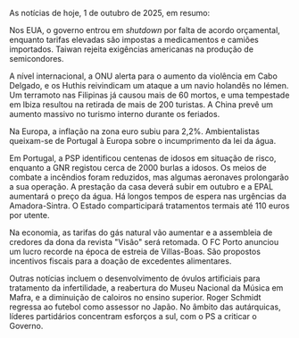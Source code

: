 As notícias de hoje, 1 de outubro de 2025, em resumo:

Nos EUA, o governo entrou em *shutdown* por falta de acordo orçamental, enquanto tarifas elevadas são impostas a medicamentos e camiões importados. Taiwan rejeita exigências americanas na produção de semicondores.

A nível internacional, a ONU alerta para o aumento da violência em Cabo Delgado, e os Huthis reivindicam um ataque a um navio holandês no Iémen. Um terramoto nas Filipinas já causou mais de 60 mortos, e uma tempestade em Ibiza resultou na retirada de mais de 200 turistas. A China prevê um aumento massivo no turismo interno durante os feriados.

Na Europa, a inflação na zona euro subiu para 2,2%. Ambientalistas queixam-se de Portugal à Europa sobre o incumprimento da lei da água.

Em Portugal, a PSP identificou centenas de idosos em situação de risco, enquanto a GNR registou cerca de 2000 burlas a idosos. Os meios de combate a incêndios foram reduzidos, mas algumas aeronaves prolongarão a sua operação. A prestação da casa deverá subir em outubro e a EPAL aumentará o preço da água. Há longos tempos de espera nas urgências da Amadora-Sintra. O Estado comparticipará tratamentos termais até 110 euros por utente.

Na economia, as tarifas do gás natural vão aumentar e a assembleia de credores da dona da revista "Visão" será retomada. O FC Porto anunciou um lucro recorde na época de estreia de Villas-Boas. São propostos incentivos fiscais para a doação de excedentes alimentares.

Outras notícias incluem o desenvolvimento de óvulos artificiais para tratamento da infertilidade, a reabertura do Museu Nacional da Música em Mafra, e a diminuição de caloiros no ensino superior. Roger Schmidt regressa ao futebol como assessor no Japão. No âmbito das autárquicas, líderes partidários concentram esforços a sul, com o PS a criticar o Governo.